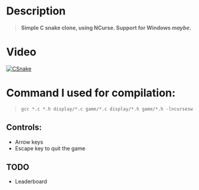 # Description

> **Simple C snake clone, using NCurse. Support for Windows _maybe_.**

# Video
[![CSnake](http://img.youtube.com/vi/JkQRXaTPSZ0/0.jpg)](http://www.youtube.com/watch?v=JkQRXaTPSZ0 "CSnake")

# Command I used for compilation:

> ``` gcc *.c *.h display/*.c game/*.c display/*.h game/*.h -lncursesw ```

## Controls:

+ Arrow keys
+ Escape key to quit the game

## TODO
+ Leaderboard

